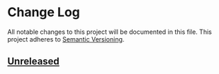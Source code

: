 # Change Log

All notable changes to this project will be documented in this file.
This project adheres to [Semantic Versioning](http://semver.org/).

## [Unreleased]

[Unreleased]: https://github.com/danielgallagher0/blinky-nucleo-f303re/compare/v0.1.0...HEAD
